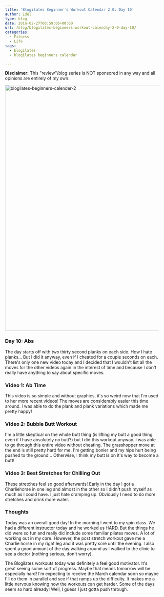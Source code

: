 ```yaml
---
title: 'Blogilates Beginner’s Workout Calendar 2.0: Day 10'
author: Edel
type: blog
date: 2016-02-27T06:59:05+00:00
url: /blog/blogilates-beginners-workout-calenday-2-0-day-10/
categories:
  - Fitness
  - Life
tags:
  - blogilates
  - blogilates beginners calendar

---
```

**Disclaimer:** This "review"/blog series is NOT sponsored in any way and all opinions are entirely of my own.

<a href="http://erzadel.net/blog/wp-content/uploads/2016/02/blogilates-beginners-calender-2.png" rel="attachment wp-att-11076"><img src="http://erzadel.net/blog/wp-content/uploads/2016/02/blogilates-beginners-calender-2-1024x806.png" alt="blogilates-beginners-calender-2" width="1024" height="806" class="alignnone size-large wp-image-11076" srcset="http://erzadel.net/blog/wp-content/uploads/2016/02/blogilates-beginners-calender-2-1024x806.png 1024w, http://erzadel.net/blog/wp-content/uploads/2016/02/blogilates-beginners-calender-2-300x236.png 300w, http://erzadel.net/blog/wp-content/uploads/2016/02/blogilates-beginners-calender-2-768x604.png 768w" sizes="(max-width: 1024px) 100vw, 1024px" /></a>

### Day 10: Abs

The day starts off with two thirty second planks on each side. How I hate planks... But I did it anyway, even if I cheated for a couple seconds on each. There's only one new video today and I decided that I wouldn't list all the moves for the other videos again in the interest of time and because I don't really have anything to say about specific moves.

### Video 1: Ab Time

This video is so simple and without graphics, it's so weird now that I'm used to her more recent videos! The moves are considerably easier this time around. I was able to do the plank and plank variations which made me pretty happy!

<div class="flex-video">
</div>

### Video 2: Bubble Butt Workout

I'm a little skeptical on the whole butt thing (is lifting my butt a good thing even if I have absolutely no butt?) but I did this workout anyway. I was able to go through this entire video without cheating. The grasshopper move at the end is still pretty hard for me. I'm getting bonier and my hips hurt being pushed to the ground... Otherwise, I think my butt is on it's way to become a butt!

<div class="flex-video">
</div>

### Video 3: Best Stretches for Chilling Out

These stretches feel so good afterwards! Early in the day I got a Charliehorse in one leg and almost in the other so I didn't push myself as much as I could have. I just hate cramping up. Obviously I need to do more stretches and drink more water.

<div class="flex-video">
</div>

### Thoughts

Today was an overall good day! In the morning I went to my spin class. We had a different instructor today and he worked us HARD. But the things he did were so fun and really did include some familiar pilates moves. A lot of working out in my core. However, the post stretch workout gave me a Charlie horse in my right leg and it was pretty sore until the evening. I also spent a good amount of the day walking around as I walked to the clinic to see a doctor (nothing serious, don't worry).

The Blogilates workouts today was definitely a feel good motivator. It's great seeing some sort of progress. Maybe that means tomorrow will be especially hard! I'm expecting to receive the March calendar soon so maybe I'll do them in parallel and see if that ramps up the difficulty. It makes me a little nervous knowing how the workouts can get harder. Some of the days seem so hard already! Well, I guess I just gotta push through.


